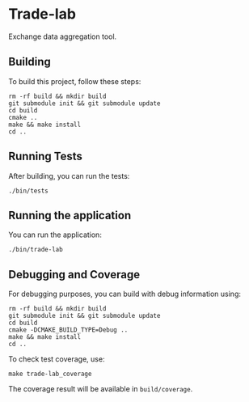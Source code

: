 # Trade-lab

Exchange data aggregation tool.

## Building

To build this project, follow these steps:

```
rm -rf build && mkdir build
git submodule init && git submodule update
cd build
cmake ..
make && make install
cd ..
```

## Running Tests

After building, you can run the tests:

```
./bin/tests
```

## Running the application

You can run the application:

```
./bin/trade-lab
```

## Debugging and Coverage

For debugging purposes, you can build with debug information using:

```
rm -rf build && mkdir build
git submodule init && git submodule update
cd build
cmake -DCMAKE_BUILD_TYPE=Debug ..
make && make install
cd ..
```

To check test coverage, use:

```
make trade-lab_coverage
```

The coverage result will be available in `build/coverage`.
